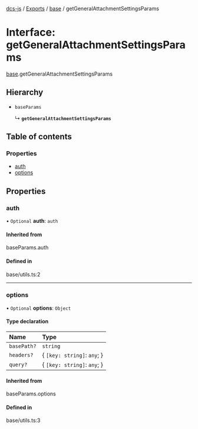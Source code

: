 [dcs-js](../README.md) / [Exports](../modules.md) / [base](../modules/base.md) / getGeneralAttachmentSettingsParams

# Interface: getGeneralAttachmentSettingsParams

[base](../modules/base.md).getGeneralAttachmentSettingsParams

## Hierarchy

- `baseParams`

  ↳ **`getGeneralAttachmentSettingsParams`**

## Table of contents

### Properties

- [auth](base.getGeneralAttachmentSettingsParams.md#auth)
- [options](base.getGeneralAttachmentSettingsParams.md#options)

## Properties

### <a id="auth" name="auth"></a> auth

• `Optional` **auth**: `auth`

#### Inherited from

baseParams.auth

#### Defined in

base/utils.ts:2

___

### <a id="options" name="options"></a> options

• `Optional` **options**: `Object`

#### Type declaration

| Name | Type |
| :------ | :------ |
| `basePath?` | `string` |
| `headers?` | { `[key: string]`: `any`;  } |
| `query?` | { `[key: string]`: `any`;  } |

#### Inherited from

baseParams.options

#### Defined in

base/utils.ts:3
